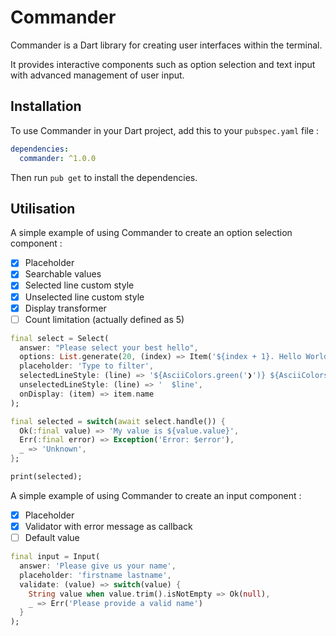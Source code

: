 # Commander

Commander is a Dart library for creating user interfaces within the terminal.

It provides interactive components such as option selection and text input with advanced management of
user input.

## Installation

To use Commander in your Dart project, add this to your `pubspec.yaml` file :
```yaml
dependencies:
  commander: ^1.0.0
```

Then run `pub get` to install the dependencies.

## Utilisation

A simple example of using Commander to create an option selection component :

- [x] Placeholder
- [x] Searchable values
- [x] Selected line custom style
- [x] Unselected line custom style
- [x] Display transformer
- [ ] Count limitation (actually defined as 5)

```dart
final select = Select(
  answer: "Please select your best hello",
  options: List.generate(20, (index) => Item('${index + 1}. Hello World', index + 1)),
  placeholder: 'Type to filter',
  selectedLineStyle: (line) => '${AsciiColors.green('❯')} ${AsciiColors.lightCyan(line)}',
  unselectedLineStyle: (line) => '  $line',
  onDisplay: (item) => item.name
);

final selected = switch(await select.handle()) {
  Ok(:final value) => 'My value is ${value.value}',
  Err(:final error) => Exception('Error: $error'),
  _ => 'Unknown',
};

print(selected);
```

A simple example of using Commander to create an input component :

- [x] Placeholder
- [x] Validator with error message as callback
- [ ] Default value

```dart
final input = Input(
  answer: 'Please give us your name',
  placeholder: 'firstname lastname',
  validate: (value) => switch(value) {
    String value when value.trim().isNotEmpty => Ok(null),
    _ => Err('Please provide a valid name')
  }
);
```
